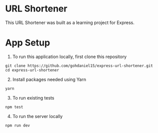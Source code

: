 # URL Shortener

This URL Shortener was built as a learning project for Express. 

# App Setup

1. To run this application locally, first clone this repository
```
git clone https://github.com/gohdaniel15/express-url-shortener.git
cd express-url-shortener
```

2. Install packages needed using Yarn
```
yarn
```

3. To run existing tests
```
npm test
```

4. To run the server locally
```
npm run dev
```